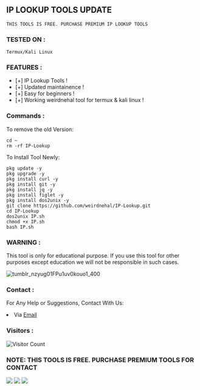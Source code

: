 


## IP LOOKUP TOOLS UPDATE

``` shell script
THIS TOOLS IS FREE. PURCHASE PREMIUM IP LOOKUP TOOLS 
```

### TESTED ON :

    Termux/Kali Linux

### FEATURES :
* [+] IP Lookup Tools !
* [+] Updated maintainence !
* [+] Easy for beginners !
* [+] Working weirdnehal tool for termux & kali linux !

### Commands :
To remove the old Version:
``` shell script
cd ~
rm -rf IP-Lookup
```

To Install Tool Newly:

``` shell script
pkg update -y
pkg upgrade -y
pkg install curl -y
pkg install git -y
pkg install jq -y
pkg install figlet -y
pkg install dos2unix -y
git clone https://github.com/weirdnehal/IP-Lookup.git
cd IP-Lookup
dos2unix IP.sh
chmod +x IP.sh
bash IP.sh
```


### WARNING :

This tool is only for educational purpose. If you use this tool for other purposes except education we will not be responsible in such cases.

![tumblr_nzyug01FPu1uv0kouo1_400](https://user-images.githubusercontent.com/107056647/216527573-6116b55e-a4e7-43c1-a2a5-aaa7577c672e.gif)


### Contact :
For Any Help or Suggestions, Contact With Us:
<li> Via <a href="mailto: misterweird10@gmail.com">Email</a>


### Visitors :

![Visitor Count](https://profile-counter.glitch.me/weirdnehal/count.svg)


### NOTE: THIS TOOLS IS FREE. PURCHASE PREMIUM TOOLS FOR CONTACT

<p align="left">
  <a href="https://github.com/weirdnehal" target="_blank"><img src="https://img.shields.io/badge/Github-weirdnehal-green?style=for-the-badge&logo=github"></a>
  <a href="https://www.instagram.com/nehalahmed.10" target="_blank"><img src="https://img.shields.io/badge/IG-%40Nehal Ahmed-red?style=for-the-badge&logo=instagram"></a>
  <a href="https://m.me/nehal.ahmed6" target="_blank"><img src="https://img.shields.io/badge/Chat-Messenger-blue?style=for-the-badge&logo=messenger"></a>
</p>
